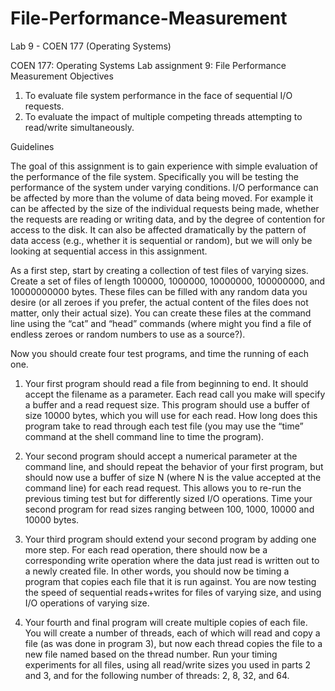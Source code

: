 # File-Performance-Measurement
Lab 9 - COEN 177 (Operating Systems)


COEN 177: Operating Systems
Lab assignment 9: File Performance Measurement Objectives

1.   To evaluate file system performance in the face of sequential I/O requests.
2.   To evaluate the impact of multiple competing threads attempting to read/write simultaneously.

Guidelines

The goal of this assignment is to gain experience with simple evaluation of the performance of the file system. Specifically you will be testing the performance of the system under varying conditions. I/O performance can be affected by more than the volume of data being moved. For example it can be affected by the size of the individual requests being made, whether the requests are reading or writing data, and by the degree of contention for access to the disk. It can also be affected dramatically by the pattern of data access (e.g., whether it is sequential or random), but we will only be looking at sequential access in this assignment. 

As a first step, start by creating a collection of test files of varying sizes.  Create a set of files of length 100000, 1000000, 10000000, 100000000, and 10000000000 bytes. These files can be filled with any random data you desire (or all zeroes if you prefer, the actual content of the files does not matter, only their actual size). You can create these files at the command line using the “cat” and “head” commands (where might you find a file of endless zeroes or random numbers to use as a source?).

Now you should create four test programs, and time the running of each one.

1.  Your first program should read a file from beginning to end. It should accept the filename as a parameter. Each read call you make will specify a buffer and a read request size. This program should use a buffer of size 10000 bytes, which you will use for each read. How long does this program take to read through each test file (you may use the “time” command at the shell command line to time the program).

2.  Your second program should accept a numerical parameter at the command line, and should repeat the behavior of your first program, but should now use a buffer of size N (where N is the value accepted at the command line) for each read request. This allows you to re-run the previous timing test but for differently sized I/O operations. Time your second program for read sizes ranging between 100, 1000, 10000 and 10000 bytes.

3.  Your third program should extend your second program by adding one more step. For each read operation, there should now be a corresponding write operation where the data just read is written out to a newly created file. In other words, you should now be timing a program that copies each file that it is run against. You are now testing the speed of sequential reads+writes for files of varying size, and using I/O operations of varying size.

4.  Your fourth and final program will create multiple copies of each file. You will create a number of threads, each of which will read and copy a file (as was done in program 3), but now each thread copies the file to a new file named based on the thread number. Run your timing experiments for all files, using all read/write sizes you used in parts 2 and 3, and for the following number of threads: 2, 8, 32, and 64.
